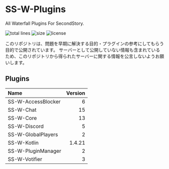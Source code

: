 # SS-W-Plugins
All Waterfall Plugins For SecondStory.

![total lines](https://img.shields.io/tokei/lines/github/SecondStoryServer/SS-W-Plugins) ![size](https://img.shields.io/github/repo-size/SecondStoryServer/SS-W-Plugins?label=size) ![license](https://img.shields.io/github/license/SecondStoryServer/SS-W-Plugins)

このリポジトリは、問題を早期に解決する目的・プラグインの参考にしてもらう目的で公開されています。
サーバーとして公開していない情報も含まれているため、このリポジトリから得られたサーバーに関する情報を公言しないようお願いします。

## Plugins

<!-- Generate Versions -->
| Name | Version |
|:-----|--------:|
| SS-W-AccessBlocker | 6 |
| SS-W-Chat | 15 |
| SS-W-Core | 13 |
| SS-W-Discord | 5 |
| SS-W-GlobalPlayers | 2 |
| SS-W-Kotlin | 1.4.21 |
| SS-W-PluginManager | 2 |
| SS-W-Votifier | 3 |
<!-- Generate Versions -->
